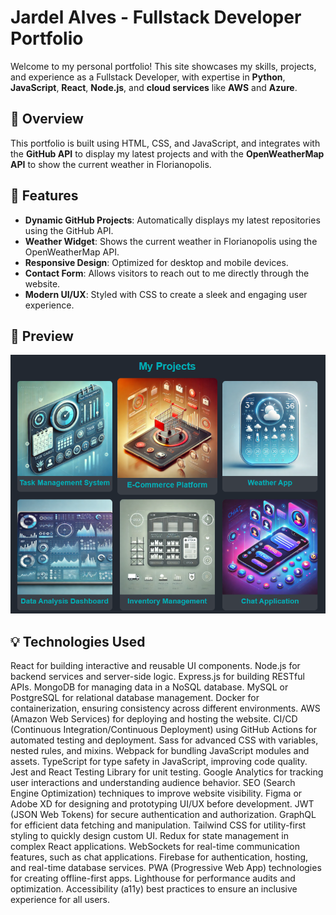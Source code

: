 # Jardel Alves - Fullstack Developer Portfolio

Welcome to my personal portfolio! This site showcases my skills, projects, and experience as a Fullstack Developer, with expertise in **Python**, **JavaScript**, **React**, **Node.js**, and **cloud services** like **AWS** and **Azure**.

## 🌟 Overview

This portfolio is built using HTML, CSS, and JavaScript, and integrates with the **GitHub API** to display my latest projects and with the **OpenWeatherMap API** to show the current weather in Florianopolis.

## 🚀 Features

- **Dynamic GitHub Projects**: Automatically displays my latest repositories using the GitHub API.
- **Weather Widget**: Shows the current weather in Florianopolis using the OpenWeatherMap API.
- **Responsive Design**: Optimized for desktop and mobile devices.
- **Contact Form**: Allows visitors to reach out to me directly through the website.
- **Modern UI/UX**: Styled with CSS to create a sleek and engaging user experience.

## 📸 Preview

![Portfolio Screenshot](./path-to-screenshot.png)

## 💡 Technologies Used

React for building interactive and reusable UI components.
Node.js for backend services and server-side logic.
Express.js for building RESTful APIs.
MongoDB for managing data in a NoSQL database.
MySQL or PostgreSQL for relational database management.
Docker for containerization, ensuring consistency across different environments.
AWS (Amazon Web Services) for deploying and hosting the website.
CI/CD (Continuous Integration/Continuous Deployment) using GitHub Actions for automated testing and deployment.
Sass for advanced CSS with variables, nested rules, and mixins.
Webpack for bundling JavaScript modules and assets.
TypeScript for type safety in JavaScript, improving code quality.
Jest and React Testing Library for unit testing.
Google Analytics for tracking user interactions and understanding audience behavior.
SEO (Search Engine Optimization) techniques to improve website visibility.
Figma or Adobe XD for designing and prototyping UI/UX before development.
JWT (JSON Web Tokens) for secure authentication and authorization.
GraphQL for efficient data fetching and manipulation.
Tailwind CSS for utility-first styling to quickly design custom UI.
Redux for state management in complex React applications.
WebSockets for real-time communication features, such as chat applications.
Firebase for authentication, hosting, and real-time database services.
PWA (Progressive Web App) technologies for creating offline-first apps.
Lighthouse for performance audits and optimization.
Accessibility (a11y) best practices to ensure an inclusive experience for all users.

